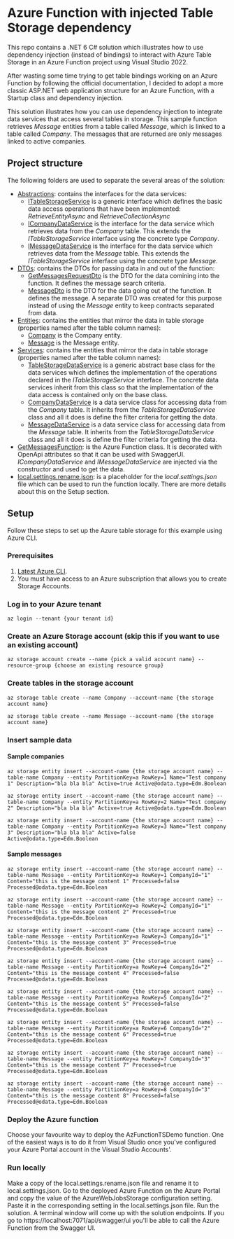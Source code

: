 # Azure Function with injected Table Storage dependency
This repo contains a .NET 6 C# solution which illustrates how to use dependency injection (instead of bindings) to interact with Azure Table Storage in an Azure Function project using Visual Studio 2022.

After wasting some time trying to get table bindings working on an Azure Function by following the official documentation, I decided to adopt a more classic ASP.NET web application structure for an Azure Function, with a Startup class and dependency injection. 

This solution illustrates how you can use dependency injection to integrate data services that access several tables in storage. This sample function retrieves *Message* entities from a table called *Message*, which is linked to a table called *Company*. The messages that are returned are only messages linked to active companies.

## Project structure
The following folders are used to separate the several areas of the solution:
- [Abstractions](AzFunctionTSDemo/AzFunctionTSDemo/Abstractions): contains the interfaces for the data services:
	- [ITableStorageService](AzFunctionTSDemo/AzFunctionTSDemo/Abstractions/ITableStorageService.cs) is a generic interface which defines the basic data access operations that have been implemented: *RetrieveEntityAsync* and *RetrieveCollectionAsync*
	- [ICompanyDataService](AzFunctionTSDemo/AzFunctionTSDemo/Abstractions/ICompanyDataService.cs) is the interface for the data service which retrieves data from the *Company* table. This extends the *ITableStorageService* interface using the concrete type *Company*.
	- [IMessageDataService](AzFunctionTSDemo/AzFunctionTSDemo/Abstractions/IMessageDataService.cs) is the interface for the data service which retrieves data from the *Message* table. This extends the *ITableStorageService* interface using the concrete type *Message*.
- [DTOs](AzFunctionTSDemo/AzFunctionTSDemo/DTOs): contains the DTOs for passing data in and out of the function:
	- [GetMessagesRequestDto](AzFunctionTSDemo/AzFunctionTSDemo/DTOs/GetMessagesRequestDto.cs) is the DTO for the data comining into the function. It defines the message search criteria.
	- [MessageDto](AzFunctionTSDemo/AzFunctionTSDemo/DTOs/MessageDto.cs) is the DTO for the data going out of the function. It defines the message. A separate DTO was created for this purpose instead of using the *Message* entity to keep contracts separated from data.
- [Entities](AzFunctionTSDemo/AzFunctionTSDemo/Entities): contains the entities that mirror the data in table storage (properties named after the table column names):
	- [Company](AzFunctionTSDemo/AzFunctionTSDemo/Entities/Company.cs) is the Company entity.
	- [Message](AzFunctionTSDemo/AzFunctionTSDemo/Entities/Company.cs) is the Message entity.
- [Services](AzFunctionTSDemo/AzFunctionTSDemo/Services): contains the entities that mirror the data in table storage (properties named after the table column names):
	- [TableStorageDataService](AzFunctionTSDemo/AzFunctionTSDemo/Services/TableStorageDataService.cs) is a generic abstract base class for the data services which defines the implementation of the operations declared in the *ITableStorageService* interface. The concrete data services inherit from this class so that the implementation of the data access is contained only on the base class.
	- [CompanyDataService](AzFunctionTSDemo/AzFunctionTSDemo/Services/CompanyDataService.cs) is a data service class for accessing data from the *Company* table. It inherits from the *TableStorageDataService* class and all it does is define the filter criteria for getting the data.
	- [MessageDataService](AzFunctionTSDemo/AzFunctionTSDemo/Services/MessageDataService.cs) is a data service class for accessing data from the *Message* table. It inherits from the *TableStorageDataService* class and all it does is define the filter criteria for getting the data.
- [GetMessagesFunction](AzFunctionTSDemo/AzFunctionTSDemo/GetMessagesFunction.cs): is the Azure Function class. It is decorated with OpenApi attributes so that it can be used with SwaggerUI. *ICompanyDataService* and *IMessageDataService* are injected via the constructor and used to get the data.
- [local.settings.rename.json](AzFunctionTSDemo/AzFunctionTSDemo/local.settings.rename.json): is a placeholder for the *local.settings.json* file which can be used to run the function locally. There are more details about this on the Setup section.



## Setup
Follow these steps to set up the Azure table storage for this example using Azure CLI.

### Prerequisites
1. [Latest Azure CLI](https://docs.microsoft.com/en-us/cli/azure/).
2. You must have access to an Azure subscription that allows you to create Storage Accounts.


### Log in to your Azure tenant
`az login --tenant {your tenant id}`

### Create an Azure Storage account (skip this if you want to use an existing account)
`az storage account create --name {pick a valid acocunt name} --resource-group {choose an existing resource group}`

### Create tables in the storage account
`az storage table create --name Company --account-name {the storage account name}`

`az storage table create --name Message --account-name {the storage account name}`

### Insert sample data

#### Sample companies
`az storage entity insert --account-name {the storage account name} --table-name Company --entity PartitionKey=a RowKey=1 Name="Test company 1" Description="bla bla bla" Active=true Active@odata.type=Edm.Boolean`

`az storage entity insert --account-name {the storage account name} --table-name Company --entity PartitionKey=a RowKey=2 Name="Test company 2" Description="bla bla bla" Active=true Active@odata.type=Edm.Boolean`

`az storage entity insert --account-name {the storage account name} --table-name Company --entity PartitionKey=a RowKey=3 Name="Test company 3" Description="bla bla bla" Active=false Active@odata.type=Edm.Boolean`


#### Sample messages
`az storage entity insert --account-name {the storage account name} --table-name Message --entity PartitionKey=a RowKey=1 CompanyId="1" Content="this is the message content 1" Processed=false Processed@odata.type=Edm.Boolean`

`az storage entity insert --account-name {the storage account name} --table-name Message --entity PartitionKey=a RowKey=2 CompanyId="1" Content="this is the message content 2" Processed=true Processed@odata.type=Edm.Boolean`

`az storage entity insert --account-name {the storage account name} --table-name Message --entity PartitionKey=a RowKey=3 CompanyId="1" Content="this is the message content 3" Processed=true Processed@odata.type=Edm.Boolean`

`az storage entity insert --account-name {the storage account name} --table-name Message --entity PartitionKey=a RowKey=4 CompanyId="2" Content="this is the message content 4" Processed=false Processed@odata.type=Edm.Boolean`

`az storage entity insert --account-name {the storage account name} --table-name Message --entity PartitionKey=a RowKey=5 CompanyId="2" Content="this is the message content 5" Processed=false Processed@odata.type=Edm.Boolean`

`az storage entity insert --account-name {the storage account name} --table-name Message --entity PartitionKey=a RowKey=6 CompanyId="2" Content="this is the message content 6" Processed=true Processed@odata.type=Edm.Boolean`

`az storage entity insert --account-name {the storage account name} --table-name Message --entity PartitionKey=a RowKey=7 CompanyId="3" Content="this is the message content 7" Processed=true Processed@odata.type=Edm.Boolean`

`az storage entity insert --account-name {the storage account name} --table-name Message --entity PartitionKey=a RowKey=8 CompanyId="3" Content="this is the message content 8" Processed=false Processed@odata.type=Edm.Boolean`

### Deploy the Azure function
Choose your favourite way to deploy the AzFunctionTSDemo function. One of the easiest ways is to do it from Visual Studio once you've configured your Azure Portal account in the Visual Studio Accounts'.

### Run locally
Make a copy of the local.settings.rename.json file and rename it to local.settings.json. Go to the deployed Azure Function on the Azure Portal and copy the value of the AzureWebJobsStorage configuration setting. Paste it in the corresponding setting in the local.settings.json file. Run the solution. A terminal window will come up with the solution endpoints. If you go to https://localhost:7071/api/swagger/ui you'll be able to call the Azure Function from the Swagger UI.
